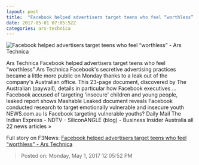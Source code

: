 ```yaml
---
layout: post
title:  "Facebook helped advertisers target teens who feel “worthless” - Ars Technica"
date: 2017-05-01 07:05:52Z
categories: ars-technica
---
```


![Facebook helped advertisers target teens who feel “worthless” - Ars Technica](https://cdn.arstechnica.net/wp-content/uploads/2017/05/zuckerberg-facebook-f8-760x380.jpg)

Ars Technica Facebook helped advertisers target teens who feel “worthless” Ars Technica Facebook's secretive advertising practices became a little more public on Monday thanks to a leak out of the company's Australian office. This 23-page document, discovered by The Australian (paywall), details in particular how Facebook executives ... Facebook accused of targeting 'insecure' children and young people, leaked report shows Mashable Leaked document reveals Facebook conducted research to target emotionally vulnerable and insecure youth NEWS.com.au Is Facebook targeting vulnerable youths? Daily Mail The Indian Express - NDTV - SiliconANGLE (blog) - Business Insider Australia all 22 news articles »


Full story on F3News: [Facebook helped advertisers target teens who feel “worthless” - Ars Technica](http://www.f3nws.com/n/XKbZkG)

> Posted on: Monday, May 1, 2017 12:05:52 PM
